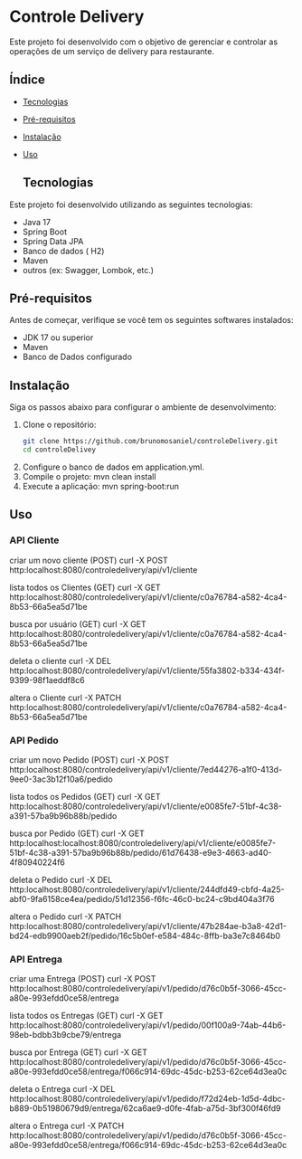 # Controle Delivery
Este projeto foi desenvolvido com o objetivo de gerenciar e controlar as operações de um serviço de delivery para restaurante.

## Índice

- [Tecnologias](#tecnologias)
- [Pré-requisitos](#pré-requisitos)
- [Instalação](#instalação)
- [Uso](#uso)

  ## Tecnologias

Este projeto foi desenvolvido utilizando as seguintes tecnologias:

- Java 17
- Spring Boot
- Spring Data JPA
- Banco de dados ( H2)
- Maven
- outros (ex: Swagger, Lombok, etc.)
## Pré-requisitos

Antes de começar, verifique se você tem os seguintes softwares instalados:

- JDK 17 ou superior
- Maven 
- Banco de Dados configurado

## Instalação

Siga os passos abaixo para configurar o ambiente de desenvolvimento:

1. Clone o repositório:
   ```bash
   git clone https://github.com/brunomosaniel/controleDelivery.git
   cd controleDelivey
2. Configure o banco de dados em application.yml.
3. Compile o projeto: mvn clean install
4. Execute a aplicação: mvn spring-boot:run

## Uso
  ### API Cliente
  
 criar um novo cliente (POST)
 curl -X POST http:localhost:8080/controledelivery/api/v1/cliente
 
 lista todos os Clientes (GET)
 curl -X GET http:localhost:8080/controledelivery/api/v1/cliente/c0a76784-a582-4ca4-8b53-66a5ea5d71be

 busca por usuário (GET)
curl -X GET http:localhost:8080/controledelivery/api/v1/cliente/c0a76784-a582-4ca4-8b53-66a5ea5d71be

 deleta o cliente
 curl -X DEL http:localhost:8080/controledelivery/api/v1/cliente/55fa3802-b334-434f-9399-98f1aeddf8c6

 altera o Cliente
curl -X PATCH http:localhost:8080/controledelivery/api/v1/cliente/c0a76784-a582-4ca4-8b53-66a5ea5d71be

### API Pedido
 
 criar um novo Pedido (POST)
 curl -X POST http:localhost:8080/controledelivery/api/v1/cliente/7ed44276-a1f0-413d-9ee0-3ac3b12f10a6/pedido

 lista todos os Pedidos (GET)
 curl -X GET http:localhost:8080/controledelivery/api/v1/cliente/e0085fe7-51bf-4c38-a391-57ba9b96b88b/pedido

 busca por Pedido (GET)
 curl -X GET http:localhost:localhost:8080/controledelivery/api/v1/cliente/e0085fe7-51bf-4c38-a391-57ba9b96b88b/pedido/61d76438-e9e3-4663-ad40-4f80940224f6

  deleta o Pedido
 curl -X DEL http:localhost:8080/controledelivery/api/v1/cliente/244dfd49-cbfd-4a25-abf0-9fa6158ce4ea/pedido/51d12356-f6fc-46c0-bc24-c9bd404a3f76

 altera o Pedido
curl -X PATCH http:localhost:8080/controledelivery/api/v1/cliente/47b284ae-b3a8-42d1-bd24-edb9900aeb2f/pedido/16c5b0ef-e584-484c-8ffb-ba3e7c8464b0

### API Entrega

 criar uma Entrega (POST)
 curl -X POST http:localhost:8080/controledelivery/api/v1/pedido/d76c0b5f-3066-45cc-a80e-993efdd0ce58/entrega

 lista todos os Entregas (GET)
  curl -X GET http:localhost:8080/controledelivery/api/v1/pedido/00f100a9-74ab-44b6-98eb-bdbb3b9cbe79/entrega

 busca por Entrega (GET)
 curl -X GET http:localhost:8080/controledelivery/api/v1/pedido/d76c0b5f-3066-45cc-a80e-993efdd0ce58/entrega/f066c914-69dc-45dc-b253-62ce64d3ea0c

  deleta o Entrega
 curl -X DEL http:localhost:8080/controledelivery/api/v1/pedido/f72d24eb-1d5d-4dbc-b889-0b51980679d9/entrega/62ca6ae9-d0fe-4fab-a75d-3bf300f46fd9

 altera o Entrega
curl -X PATCH http:localhost:8080/controledelivery/api/v1/pedido/d76c0b5f-3066-45cc-a80e-993efdd0ce58/entrega/f066c914-69dc-45dc-b253-62ce64d3ea0c
 
